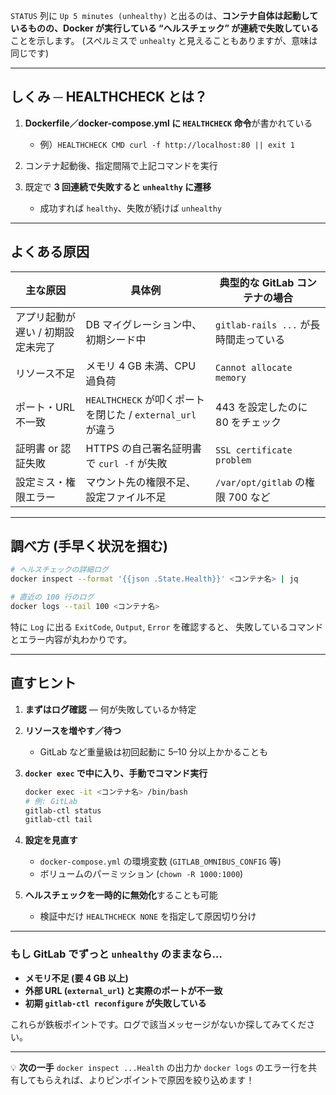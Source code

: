 `STATUS` 列に `Up 5 minutes (unhealthy)` と出るのは、**コンテナ自体は起動しているものの、Docker が実行している “ヘルスチェック” が連続で失敗している**ことを示します。
(スペルミスで `unhealty` と見えることもありますが、意味は同じです)

---

## しくみ ─ HEALTHCHECK とは？

1. **Dockerfile／docker-compose.yml に `HEALTHCHECK` 命令**が書かれている

   - 例）`HEALTHCHECK CMD curl -f http://localhost:80 || exit 1`

2. コンテナ起動後、指定間隔で上記コマンドを実行
3. 既定で **3 回連続で失敗すると `unhealthy` に遷移**

   - 成功すれば `healthy`、失敗が続けば `unhealthy`

---

## よくある原因

| 主な原因                          | 具体例                                                     | 典型的な GitLab コンテナの場合        |
| --------------------------------- | ---------------------------------------------------------- | ------------------------------------- |
| アプリ起動が遅い / 初期設定未完了 | DB マイグレーション中、初期シード中                        | `gitlab-rails ...` が長時間走っている |
| リソース不足                      | メモリ 4 GB 未満、CPU 過負荷                               | `Cannot allocate memory`              |
| ポート・URL 不一致                | `HEALTHCHECK` が叩くポートを閉じた / `external_url` が違う | 443 を設定したのに 80 をチェック      |
| 証明書 or 認証失敗                | HTTPS の自己署名証明書で `curl -f` が失敗                  | `SSL certificate problem`             |
| 設定ミス・権限エラー              | マウント先の権限不足、設定ファイル不足                     | `/var/opt/gitlab` の権限 700 など     |

---

## 調べ方 (手早く状況を掴む)

```bash
# ヘルスチェックの詳細ログ
docker inspect --format '{{json .State.Health}}' <コンテナ名> | jq

# 直近の 100 行のログ
docker logs --tail 100 <コンテナ名>
```

特に `Log` に出る `ExitCode`, `Output`, `Error` を確認すると、
失敗しているコマンドとエラー内容が丸わかりです。

---

## 直すヒント

1. **まずはログ確認** — 何が失敗しているか特定
2. **リソースを増やす／待つ**

   - GitLab など重量級は初回起動に 5–10 分以上かかることも

3. **`docker exec` で中に入り、手動でコマンド実行**

   ```bash
   docker exec -it <コンテナ名> /bin/bash
   # 例: GitLab
   gitlab-ctl status
   gitlab-ctl tail
   ```

4. **設定を見直す**

   - `docker-compose.yml` の環境変数 (`GITLAB_OMNIBUS_CONFIG` 等)
   - ボリュームのパーミッション (`chown -R 1000:1000`)

5. **ヘルスチェックを一時的に無効化**することも可能

   - 検証中だけ `HEALTHCHECK NONE` を指定して原因切り分け

---

### もし GitLab でずっと `unhealthy` のままなら…

- **メモリ不足 (要 4 GB 以上)**
- **外部 URL (`external_url`) と実際のポートが不一致**
- **初期 `gitlab-ctl reconfigure` が失敗している**

これらが鉄板ポイントです。ログで該当メッセージがないか探してみてください。

---

💡 **次の一手**
`docker inspect ...Health` の出力か `docker logs` のエラー行を共有してもらえれば、よりピンポイントで原因を絞り込めます！
